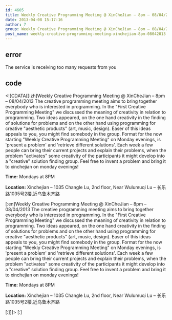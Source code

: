 ```yaml
---
id: 4605
title: Weekly Creative Programming Meeting @ XinCheJian – 8pm – 08/04/2013
date: 2013-04-08 15:17:16
author: 7
group: Weekly Creative Programming Meeting @ XinCheJian – 8pm – 08/04/2013
post_name: weekly-creative-programming-meeting-xinchejian-8pm-08042013
---
```


## error
The service is receiving too many requests from you

## code
 <!\[CDATA\[\[:zh\]Weekly Creative Programming Meeting @ XinCheJian – 8pm – 08/04/2013 The creative programming meeting aims to bring together everybody who is interested in programming. In the "First Creative Programming Meeting" we discussed the meaning of creativity in relation to programming. Two ideas appeared, on the one hand creativity in the finding of solutions for problems and on the other hand using programming for creative "aesthetic products" (art, music, design). Easer of this ideas appeals to you, you might find somebody in the group. Format for the now starting "Weekly Creative Programming Meeting" on Monday evenings, is 'present a problem' and 'retrieve different solutions'. Each week a few people can bring their current projects and explain their problems, when the problem "activates" some creativity of the participants it might develop into a "creative" solution finding group. Feel free to invent a problem and bring it to xinchejian on monday evenings!

**Time:** Mondays at 8PM

**Location:** Xinchejian – 1035 Changle Lu, 2nd floor, Near Wulumuqi Lu – 长乐路1035号2楼,近乌鲁木齐路

\[:en\]Weekly Creative Programming Meeting @ XinCheJian – 8pm – 08/04/2013 The creative programming meeting aims to bring together everybody who is interested in programming. In the "First Creative Programming Meeting" we discussed the meaning of creativity in relation to programming. Two ideas appeared, on the one hand creativity in the finding of solutions for problems and on the other hand using programming for creative "aesthetic products" (art, music, design). Easer of this ideas appeals to you, you might find somebody in the group. Format for the now starting "Weekly Creative Programming Meeting" on Monday evenings, is 'present a problem' and 'retrieve different solutions'. Each week a few people can bring their current projects and explain their problems, when the problem "activates" some creativity of the participants it might develop into a "creative" solution finding group. Feel free to invent a problem and bring it to xinchejian on monday evenings!

**Time:** Mondays at 8PM

**Location:** Xinchejian – 1035 Changle Lu, 2nd floor, Near Wulumuqi Lu – 长乐路1035号2楼,近乌鲁木齐路

\[:\]\]\]> \[:\]
